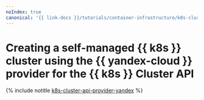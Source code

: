 ```yaml
---
noIndex: true
canonical: '{{ link-docs }}/tutorials/container-infrastructure/k8s-cluster-api-provider-yandex'
---
```


# Creating a self-managed {{ k8s }} cluster using the {{ yandex-cloud }} provider for the {{ k8s }} Cluster API

{% include notitle [k8s-cluster-api-provider-yandex](../../_tutorials/k8s/k8s-cluster-api-provider-yandex.md) %}